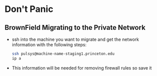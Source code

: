 # Don't Panic

## BrownField Migrating to the Private Network

  * ssh into the machine you want to migrate and get the network information with the following steps:
    ```bash
    ssh pulsys@machine-name-staging1.princeton.edu
    ip a
    ```

  * This information will be needed for removing firewall rules so save it
